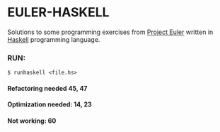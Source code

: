 
# EULER-HASKELL
Solutions to some programming exercises from [Project Euler](https://projecteuler.net/) written in [Haskell](https://www.haskell.org/) programming language.

### RUN:
`$ runhaskell <file.hs>`

#### Refactoring needed 45, 47
#### Optimization needed: 14, 23
#### Not working: 60
